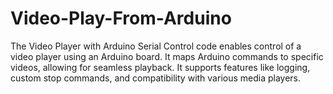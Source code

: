 # Video-Play-From-Arduino
 The Video Player with Arduino Serial Control code enables control of a video player using an Arduino board. It maps Arduino commands to specific videos, allowing for seamless playback. It supports features like logging, custom stop commands, and compatibility with various media players.
